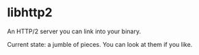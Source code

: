 # libhttp2
An HTTP/2 server you can link into your binary.

Current state: a jumble of pieces.  You can look at them if you like.
